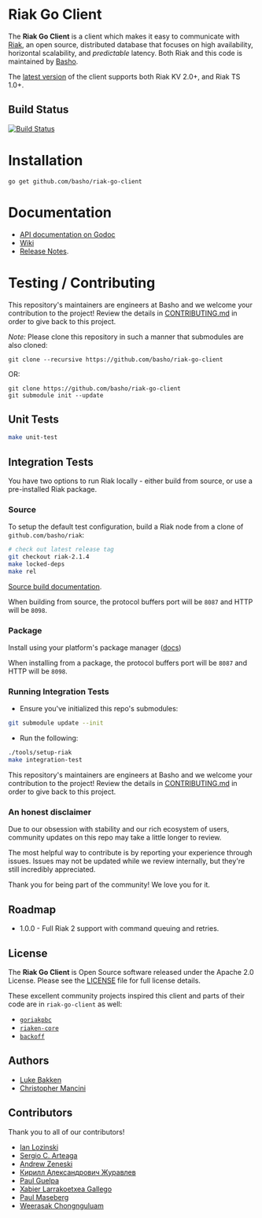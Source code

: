 # Riak Go Client

The **Riak Go Client** is a client which makes it easy to communicate with [Riak](http://basho.com/riak/), an open source, distributed database that focuses on high availability, horizontal scalability, and *predictable* latency. Both Riak and this code is maintained by [Basho](http://www.basho.com/).

The [latest version](https://github.com/basho/riak-go-client/releases/latest) of the client supports both Riak KV 2.0+, and Riak TS 1.0+. 

## Build Status

[![Build Status](https://travis-ci.org/basho/riak-go-client.svg?branch=master)](https://travis-ci.org/basho/riak-go-client)

# Installation

`go get github.com/basho/riak-go-client`

# Documentation

* [API documentation on Godoc](https://godoc.org/github.com/basho/riak-go-client)
* [Wiki](https://github.com/basho/riak-go-client/wiki)
* [Release Notes](https://github.com/basho/riak-go-client/blob/master/RELNOTES.md). 

# Testing / Contributing

This repository's maintainers are engineers at Basho and we welcome your contribution to the project! Review the details in [CONTRIBUTING.md](CONTRIBUTING.md) in order to give back to this project.

*Note:* Please clone this repository in such a manner that submodules are also cloned:

```
git clone --recursive https://github.com/basho/riak-go-client
```

OR:

```
git clone https://github.com/basho/riak-go-client
git submodule init --update
```

## Unit Tests

```sh
make unit-test
```

## Integration Tests

You have two options to run Riak locally - either build from source, or use a pre-installed Riak package.

### Source

To setup the default test configuration, build a Riak node from a clone of `github.com/basho/riak`:

```sh
# check out latest release tag
git checkout riak-2.1.4
make locked-deps
make rel
```

[Source build documentation](http://docs.basho.com/riak/kv/latest/setup/installing/source/).

When building from source, the protocol buffers port will be `8087` and HTTP will be `8098`.

### Package

Install using your platform's package manager ([docs](http://docs.basho.com/riak/kv/latest/setup/installing/))

When installing from a package, the protocol buffers port will be `8087` and HTTP will be `8098`.

### Running Integration Tests

* Ensure you've initialized this repo's submodules:

```sh
git submodule update --init
```

* Run the following:

```sh
./tools/setup-riak
make integration-test
```

This repository's maintainers are engineers at Basho and we welcome your contribution to the project! Review the details in [CONTRIBUTING.md](CONTRIBUTING.md) in order to give back to this project.

### An honest disclaimer

Due to our obsession with stability and our rich ecosystem of users, community updates on this repo may take a little longer to review. 

The most helpful way to contribute is by reporting your experience through issues. Issues may not be updated while we review internally, but they're still incredibly appreciated.

Thank you for being part of the community! We love you for it. 

## Roadmap

* 1.0.0 - Full Riak 2 support with command queuing and retries.

## License

The **Riak Go Client** is Open Source software released under the Apache 2.0
License. Please see the [LICENSE](LICENSE) file for full license details.

These excellent community projects inspired this client and parts of their code
are in `riak-go-client` as well:

* [`goriakpbc`](https://github.com/tpjg/goriakpbc)
* [`riaken-core`](https://github.com/riaken/riaken-core)
* [`backoff`](https://github.com/jpillora/backoff)

## Authors

* [Luke Bakken](https://github.com/lukebakken)
* [Christopher Mancini](https://github.com/christophermancini)

## Contributors

Thank you to all of our contributors!

* [Ian Lozinski](https://github.com/i)
* [Sergio C. Arteaga](https://github.com/tegioz)
* [Andrew Zeneski](https://github.com/andrewzeneski)
* [Кирилл Александрович Журавлев](https://github.com/kazhuravlev)
* [Paul Guelpa](https://github.com/pguelpa)
* [Xabier Larrakoetxea Gallego](https://github.com/slok)
* [Paul Maseberg](https://github.com/pmaseberg)
* [Weerasak Chongnguluam](https://github.com/iporsut)
